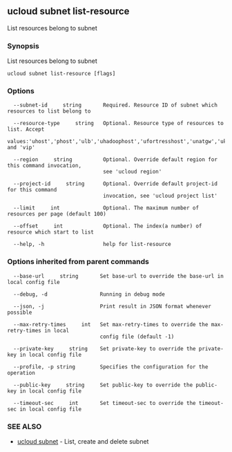 

## ucloud subnet list-resource

List resources belong to subnet

### Synopsis

List resources belong to subnet

```
ucloud subnet list-resource [flags]
```

### Options

```
  --subnet-id     string       Required. Resource ID of subnet which resources to list belong to 

  --resource-type     string   Optional. Resource type of resources to list. Accept
                               values:'uhost','phost','ulb','uhadoophost','ufortresshost','unatgw','ukafka','umem','docker','udb','udw' and 'vip' 

  --region     string          Optional. Override default region for this command invocation,
                               see 'ucloud region' 

  --project-id     string      Optional. Override default project-id for this command
                               invocation, see 'ucloud project list' 

  --limit     int              Optional. The maximum number of resources per page (default 100) 

  --offset     int             Optional. The index(a number) of resource which start to list 

  --help, -h                   help for list-resource 

```

### Options inherited from parent commands

```
  --base-url     string       Set base-url to override the base-url in local config file 

  --debug, -d                 Running in debug mode 

  --json, -j                  Print result in JSON format whenever possible 

  --max-retry-times     int   Set max-retry-times to override the max-retry-times in local
                              config file (default -1) 

  --private-key     string    Set private-key to override the private-key in local config file 

  --profile, -p string        Specifies the configuration for the operation 

  --public-key     string     Set public-key to override the public-key in local config file 

  --timeout-sec     int       Set timeout-sec to override the timeout-sec in local config file 

```

### SEE ALSO

* [ucloud subnet](developer/cli/cmd/ucloud/subnet)	 - List, create and delete subnet

